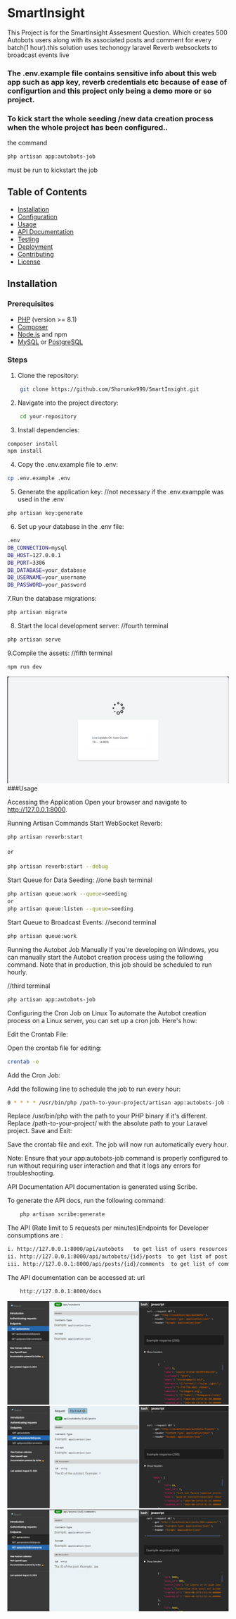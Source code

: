 # SmartInsight

This Project is for the SmartInsight Assesment Question. Which creates 500 Autobots users along with its associated posts and comment for every batch(1 hour).this solution uses techonogy laravel Reverb websockets to broadcast events live 

### The .env.example file contains sensitive info about this web app such as app key, reverb credentials etc because of ease of configurtion and this project only being a demo more or so project.

### To kick start the whole seeding /new data creation process when the whole project has been configured..
the command 
```bash   
php artisan app:autobots-job
```
must be run to kickstart the job
## Table of Contents

- [Installation](#installation)
- [Configuration](#configuration)
- [Usage](#usage)
- [API Documentation](#api-documentation)
- [Testing](#testing)
- [Deployment](#deployment)
- [Contributing](#contributing)
- [License](#license)

## Installation

### Prerequisites

- [PHP](https://www.php.net/downloads) (version >= 8.1)
- [Composer](https://getcomposer.org/)
- [Node.js](https://nodejs.org/) and npm
- [MySQL](https://www.mysql.com/) or [PostgreSQL](https://www.postgresql.org/)

### Steps

1. Clone the repository:

```bash
    git clone https://github.com/Shorunke999/SmartInsight.git
```
2. Navigate into the project directory:

```bash
    cd your-repository
```

3. Install dependencies:

```bash
composer install
npm install
```
4. Copy the .env.example file to .env:

```bash
cp .env.example .env
```

5. Generate the application key: //not necessary if the .env.exampple was used in the .env

```bash
php artisan key:generate
```
6. Set up your database in the .env file:
```bash
.env
DB_CONNECTION=mysql
DB_HOST=127.0.0.1
DB_PORT=3306
DB_DATABASE=your_database
DB_USERNAME=your_username
DB_PASSWORD=your_password
```
7.Run the database migrations:
```bash
php artisan migrate
```
8. Start the local development server: //fourth terminal
```bash
php artisan serve
```
9.Compile the assets: //fifth terminal

```bash
npm run dev
```
![SmartInsight Dashboard](public/images/dashboard.PNG)
###Usage

Accessing the Application
Open your browser and navigate to http://127.0.0.1:8000.

Running Artisan Commands
Start WebSocket Reverb:
```bash
php artisan reverb:start

or

php artisan reverb:start --debug
```

Start Queue for Data Seeding: //one bash terminal
```bash
php artisan queue:work --queue=seeding
or 
php artisan queue:listen --queue=seeding
```
Start Queue to Broadcast Events: //second terminal
```bash
php artisan queue:work
```
Running the Autobot Job Manually
If you're developing on Windows, you can manually start the Autobot creation process using the following command. Note that in production, this job should be scheduled to run hourly.

//third terminal
```bash   
php artisan app:autobots-job
```

Configuring the Cron Job on Linux
To automate the Autobot creation process on a Linux server, you can set up a cron job. Here's how:

Edit the Crontab File:

Open the crontab file for editing:
```bash
crontab -e
```
Add the Cron Job:

Add the following line to schedule the job to run every hour:

```bash
0 * * * * /usr/bin/php /path-to-your-project/artisan app:autobots-job >> /dev/null 2>&1
```

Replace /usr/bin/php with the path to your PHP binary if it's different.
Replace /path-to-your-project/ with the absolute path to your Laravel project.
Save and Exit:

Save the crontab file and exit. The job will now run automatically every hour.

Note: Ensure that your app:autobots-job command is properly configured to run without requiring user interaction and that it logs any errors for troubleshooting.

API Documentation
API documentation is generated using Scribe.

To generate the API docs, run the following command:
```bash
    php artisan scribe:generate
```
The API (Rate limit to 5 requests per minutes)Endpoints for Developer consumptions are :
```bash
i. http://127.0.0.1:8000/api/autobots   to get list of users resources
ii. http://127.0.0.1:8000/api/autobots/{id}/posts  to get list of post resources pagnated
iii. http://127.0.0.1:8000/api/posts/{id}/comments  to get list of comment resources paginated
```

The API documentation can be accessed at:
url
```bash
    http://127.0.0.1:8000/docs
```
![SmartInsight Docs For Autobot](public/images/autobot.PNG)
![SmartInsight Docs For Post](public/images/post.PNG)
![SmartInsight Docs For comments](public/images/comments.PNG)
